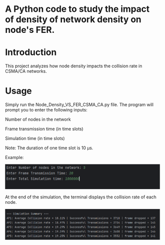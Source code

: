 # A Python code to study the impact of density of network density on node's FER. 

# Introduction
This project analyzes how node density impacts the collision rate in CSMA/CA networks.

# Usage
Simply run the Node_Density_VS_FER_CSMA_CA.py file.
The program will prompt you to enter the following inputs:

Number of nodes in the network

Frame transmission time (in time slots)

Simulation time (in time slots)

Note: The duration of one time slot is 10 µs.

Example:

![User Input](user_input.png)

At the end of the simulation, the terminal displays the collision rate of each node.

![Simulation Result](simulation_result.png)





